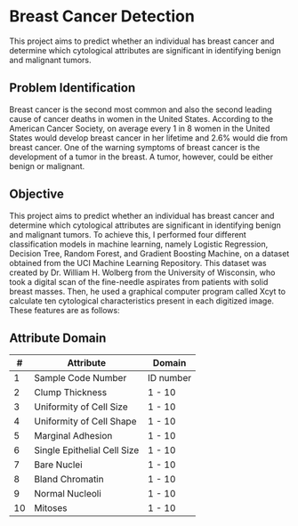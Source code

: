 # Breast Cancer Detection
This project aims to predict whether an individual has breast cancer and determine which cytological attributes are significant in identifying benign and malignant tumors.
## Problem Identification
Breast cancer is the second most common and also the second leading cause of cancer deaths in women in the United States. According to the American Cancer Society, on average every 1 in 8 women in the United States would develop breast cancer in her lifetime and 2.6% would die from breast cancer. One of the warning symptoms of breast cancer is the development of a tumor in the breast. A tumor, however, could be either benign or malignant.

## Objective
This project aims to predict whether an individual has breast cancer and determine which cytological attributes are significant in identifying benign and malignant tumors. To achieve this, I performed four different classification models in machine learning, namely Logistic Regression, Decision Tree, Random Forest, and Gradient Boosting Machine, on a dataset obtained from the UCI Machine Learning Repository. This dataset was created by Dr. William H. Wolberg from the University of Wisconsin, who took a digital scan of the fine-needle aspirates from patients with solid breast masses. Then, he used a graphical computer program called Xcyt to calculate ten cytological characteristics present in each digitized image. These features are as follows:

## Attribute	Domain

| #  | Attribute                     | Domain   |
|----|-------------------------------|----------|
| 1  | Sample Code Number            | ID number|
| 2  | Clump Thickness               | 1 - 10   |
| 3  | Uniformity of Cell Size       | 1 - 10   |
| 4  | Uniformity of Cell Shape      | 1 - 10   |
| 5  | Marginal Adhesion             | 1 - 10   |
| 6  | Single Epithelial Cell Size   | 1 - 10   |
| 7  | Bare Nuclei                   | 1 - 10   |
| 8  | Bland Chromatin               | 1 - 10   |
| 9  | Normal Nucleoli               | 1 - 10   |
| 10 | Mitoses                       | 1 - 10   |

